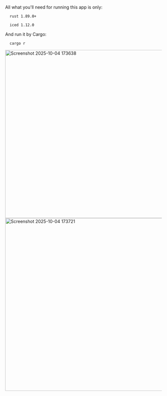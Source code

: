 All what you'll need for running this app is only:
  
      rust 1.89.0+
  
      iced 1.12.0

And run it by Cargo:

      cargo r 




<img width="695" height="540" alt="Screenshot 2025-10-04 173638" src="https://github.com/user-attachments/assets/c19372b0-4c7f-4de6-84a5-5f221d295f7e" />
<img width="686" height="555" alt="Screenshot 2025-10-04 173721" src="https://github.com/user-attachments/assets/42283239-132f-4fe7-ab0d-11e418acc325" />
